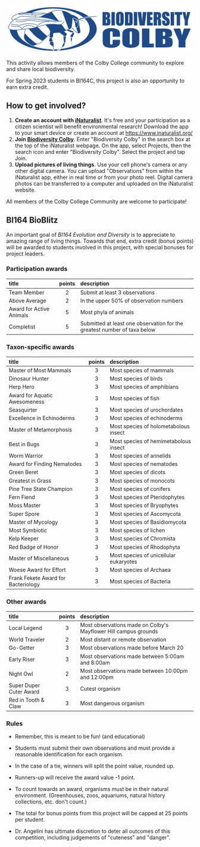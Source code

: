 ![](biodiversity.colby.horiz.png)

This activity allows members of the Colby College community to explore and share local biodiversity. 

For Spring 2023 students in BI164C, this project is also an opportunity to earn extra credit.

## How to get involved?

1. **Create an account with [iNaturalist](https://www.inaturalist.org/)**. It's free and your participation as a citizen scientist will benefit environmental research! Download the app to your smart device or create an account at https://www.inaturalist.org/ 
2. **Join [Biodiversity Colby](https://www.inaturalist.org/projects/biodiversity-colby)**. Enter "Biodiversity Colby" in the search box at the top of the iNaturalist webpage. On the app, select Projects, then the search icon and enter "Biodiversity Colby". Select the project and tap Join.
3. **Upload pictures of living things**. Use your cell phone's camera or any other digital camera. You can upload "Observations" from within the iNaturalist app, either in real time or from your photo reel. Digital camera photos can be transferred to a computer and uploaded on the iNaturalist website. 

All members of the Colby College Community are welcome to participate!

## BI164 BioBlitz

An important goal of *BI164 Evolution and Diversity* is to appreciate to amazing range of living things. Towards that end, extra credit (bonus points) will be awarded to students involved in this project, with special bonuses for project leaders.

### Participation awards

| title | points | description |
|:--- |:---:|:--- |
| Team Member | 2 | Submit at least 3 observations |
| Above Average | 2 | In the upper 50% of observation numbers |
| Award for Active Animals | 5 | Most phyla of animals |
| Completist | 5 | Submitted at least one observation for the greatest number of taxa below  |

### Taxon-specific awards

| title | points | description |
|:--- |:---:|:--- |
| Master of Most Mammals | 3 | Most species of mammals |
| Dinosaur Hunter | 3 | Most species of birds |
| Herp Hero | 3 | Most species of amphibians |
| Award for Aquatic Awesomeness | 3 | Most species of fish |
| Seasquirter | 3 | Most species of urochordates |
| Excellence in Echinoderms | 3 | Most species of echinoderms |
| Master of Metamorphosis | 3 | Most species of holometabolous insect |
| Best in Bugs | 3 | Most species of hemimetabolous insect |
| Worm Warrior | 3 | Most species of annelids |
| Award for Finding Nematodes | 3 | Most species of nematodes |
| Green Beret | 3 | Most species of dicots |
| Greatest in Grass | 3 | Most species of monocots |
| Pine Tree State Champion | 3 | Most species of conifers |
| Fern Fiend | 3 | Most species of Pteridophytes |
| Moss Master | 3 | Most species of Bryophytes |
| Super Spore | 3 | Most species of Ascomycota |
| Master of Mycology | 3 | Most species of Basidiomycota |
| Most Symbiotic | 3 | Most species of lichen |
| Kelp Keeper | 3 | Most species of Chromista |
| Red Badge of Honor | 3 | Most species of Rhodophyta |
| Master of Miscellaneous | 3 | Most species of unicellular eukaryotes |
| Woese Award for Effort | 3 | Most species of Archaea |
| Frank Fekete Award for Bacteriology | 3 | Most species of Bacteria |

### Other awards

| title | points | description |
|:--- |:---:|:--- |
| Local Legend | 3 | Most observations made on Colby's Mayflower Hill campus grounds |
| World Traveler | 2 | Most distant or remote observation |
| Go-Getter | 3 | Most observations made before March 20 |
| Early Riser | 3 | Most observations made between 5:00am and 8:00am |
| Night Owl | 2 | Most observations made between 10:00pm and 12:00pm |
| Super Duper Cuter Award | 3 | Cutest organism |
| Red in Tooth & Claw | 3 | Most dangerous organism |

### Rules

- Remember, this is meant to be fun! (and educational)
- Students must submit their own observations and must provide a reasonable identification for each organism.
- In the case of a tie, winners will split the point value, rounded up.
- Runners-up will receive the award value -1 point.
- To count towards an award, organisms must be in their natural environment. (Greenhouses, zoos, aquariums, natural history collections, etc. don't count.)
- The total for bonus points from this project will be capped at 25 points per student.

- Dr. Angelini has ultimate discretion to deter all outcomes of this competition, including judgements of "cuteness" and "danger".

